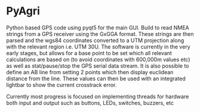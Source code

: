 # PyAgri
Python based GPS code using pyqt5 for the main GUI. Build to read NMEA strings from a GPS receiver using the GxGGA format. These strings are then parsed and the wgs84 coordinates converted to a UTM projection along with the relevant region i.e. UTM 30U. The software is currently in the very early stages, but allows for a base point to be set which all relevant calculations are based on (to avoid coordinates with 600,000m values etc) as well as stat/pause/stop the GPS serial data stream. It is also possible to define an AB line from setting 2 points which then display euclidean distance from the line. These values can then be used with an integrated lightbar to show the current crosstrack error.

Currently most progress is focused on implementing threads for hardware both input and output such as buttons, LEDs, switches, buzzers, etc
